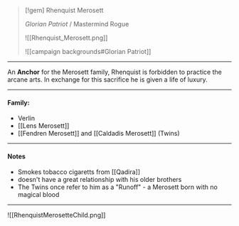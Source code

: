 > [!gem] Rhenquist Merosett
> 
> _Glorian Patriot_ / Mastermind Rogue
> 
> ![[Rhenquist_Merosett.png]]
> 
> ![[campaign backgrounds#Glorian Patriot]]

---

An **Anchor** for the Merosett family, Rhenquist is forbidden to practice the arcane arts. In exchange for this sacrifice he is given a life of luxury.

---

#### Family:
- Verlin
- [[Lens Merosett]]
-  [[Fendren Merosett]] and [[Caldadis Merosett]] (Twins)

---

#### Notes
- Smokes tobacco cigaretts from [[Qadira]]
- doesn't have a great relationship with his older brothers
- The Twins once refer to him as a "Runoff" - a Merosett born with no magical blood

---

![[RhenquistMerosetteChild.png]]